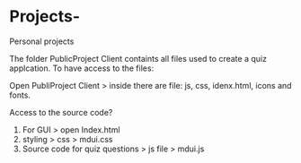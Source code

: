 # Projects-
Personal projects 

The folder PublicProject Client containts all files used to create a quiz applcation. 
To have access to the files:

Open PubliProject Client > inside there are file: js, css, idenx.html, icons and fonts. 

Access to the source code?

1) For GUI > open Index.html 
2) styling > css > mdui.css
3) Source code for quiz questions > js file > mdui.js



